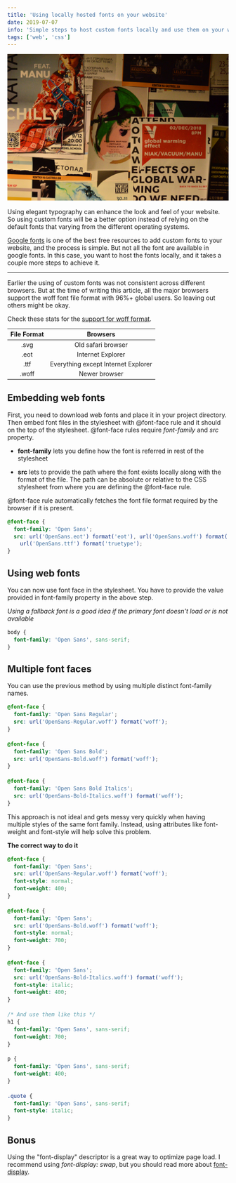 ```yaml
---
title: 'Using locally hosted fonts on your website'
date: 2019-07-07
info: 'Simple steps to host custom fonts locally and use them on your website'
tags: ['web', 'css']
---
```


![Featured image](featured-image.jpg)

Using elegant typography can enhance the look and feel of your website. So using custom fonts will be a better option instead of relying on the default fonts that varying from the different operating systems.

[Google fonts](https://fonts.google.com) is one of the best free resources to add custom fonts to your website, and the process is simple. But not all the font are available in google fonts. In this case, you want to host the fonts locally, and it takes a couple more steps to achieve it.

---

Earlier the using of custom fonts was not consistent across different browsers. But at the time of writing this article, all the major browsers support the woff font file format with 96%+ global users. So leaving out others might be okay.

Check these stats for the [support for woff format](https://caniuse.com/#feat=woff).

| File Format |              Browsers               |
| :---------: | :---------------------------------: |
|    .svg     |         Old safari browser          |
|    .eot     |          Internet Explorer          |
|    .ttf     | Everything except Internet Explorer |
|    .woff    |            Newer browser            |

## Embedding web fonts

First, you need to download web fonts and place it in your project directory. Then embed font files in the stylesheet with @font-face rule and it should on the top of the stylesheet.
@font-face rules require _font-family_ and _src_ property.

- **font-family** lets you define how the font is referred in rest of the stylesheet

- **src** lets to provide the path where the font exists locally along with the format of the file. The path can be absolute or relative to the CSS stylesheet from where you are defining the @font-face rule.

@font-face rule automatically fetches the font file format required by the browser if it is present.

```css
@font-face {
  font-family: 'Open Sans';
  src: url('OpenSans.eot') format('eot'), url('OpenSans.woff') format('woff'),
    url('OpenSans.ttf') format('truetype');
}
```

## Using web fonts

You can now use font face in the stylesheet. You have to provide the value provided in font-family property in the above step.

_Using a fallback font is a good idea if the primary font doesn't load or is not available_

```css
body {
  font-family: 'Open Sans', sans-serif;
}
```

## Multiple font faces

You can use the previous method by using multiple distinct font-family names.

```css
@font-face {
  font-family: 'Open Sans Regular';
  src: url('OpenSans-Regular.woff') format('woff');
}

@font-face {
  font-family: 'Open Sans Bold';
  src: url('OpenSans-Bold.woff') format('woff');
}

@font-face {
  font-family: 'Open Sans Bold Italics';
  src: url('OpenSans-Bold-Italics.woff') format('woff');
}
```

This approach is not ideal and gets messy very quickly when having multiple styles of the same font family. Instead, using attributes like font-weight and font-style will help solve this problem.

**The correct way to do it**

```css
@font-face {
  font-family: 'Open Sans';
  src: url('OpenSans-Regular.woff') format('woff');
  font-style: normal;
  font-weight: 400;
}

@font-face {
  font-family: 'Open Sans';
  src: url('OpenSans-Bold.woff') format('woff');
  font-style: normal;
  font-weight: 700;
}

@font-face {
  font-family: 'Open Sans';
  src: url('OpenSans-Bold-Italics.woff') format('woff');
  font-style: italic;
  font-weight: 400;
}

/* And use them like this */
h1 {
  font-family: 'Open Sans', sans-serif;
  font-weight: 700;
}

p {
  font-family: 'Open Sans', sans-serif;
  font-weight: 400;
}

.quote {
  font-family: 'Open Sans', sans-serif;
  font-style: italic;
}
```

## Bonus

Using the "font-display" descriptor is a great way to optimize page load.
I recommend using _font-display: swap_, but you should read more about [font-display](https://font-display.glitch.me/).
